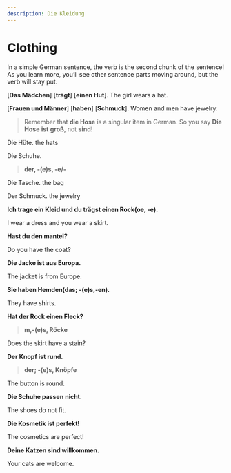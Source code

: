 ```yaml
---
description: Die Kleidung
---
```


# Clothing

In a simple German sentence, the verb is the second chunk of the sentence! As you learn more, you’ll see other sentence parts moving around, but the verb will stay put.

\[**Das Mädchen**\] \[**trägt**\] \[**einen Hut**\]. The girl wears a hat.

\[**Frauen und Männer**\] \[**haben**\] \[**Schmuck**\]. Women and men have jewelry.

> Remember that **die Hose** is a singular item in German. So you say **Die Hose** **ist** **groß**, not **sind**!

Die Hüte. the hats

Die Schuhe.

> **der, -\(e\)s, -e/-**

Die Tasche. the bag

Der Schmuck. the jewelry

**Ich trage ein Kleid und du trägst einen Rock\(oe, -e\).**

I wear a dress and you wear a skirt.

**Hast du den mantel?**

Do you have the coat?

**Die Jacke ist aus Europa.**

The jacket is from Europe.

**Sie haben Hemden\(**das; -\(e\)s,-en**\).**

They have shirts.

**Hat der Rock einen Fleck?**

> **m,-\(e\)s, Röcke**

Does the skirt have a stain?

**Der Knopf ist rund.**

> **der; -\(e\)s, Knöpfe**

The button is round.

**Die Schuhe passen nicht.**

The shoes do not fit.

**Die Kosmetik ist perfekt!**

The cosmetics are perfect!

**Deine Katzen sind willkommen.**

Your cats are welcome.

